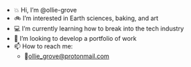 - 💥 Hi, I’m @ollie-grove
- 🚲 I’m interested in Earth sciences, baking, and art
- 💻 I’m currently learning how to break into the tech industry
- 💞️ I’m looking to develop a portfolio of work
- 📫 How to reach me:
  -  📧ollie_grove@protonmail.com
